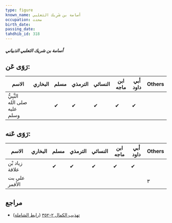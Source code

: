 ```yaml
---
type: figure
known_name: أسامة بن شَرِيك الثعلبي
occupation: محدث
birth_date:
passing_date:
tahdhib_id: 318
---
```

##### أسامة بن شريك الثعلبي الذبياني

## رَوَى عَن:
| الاسم                         | البخاري | مسلم | الترمذي | النسائي | ابن ماجه | أبي داود | Others |
| ----------------------------- | ------- | ---- | ------- | ------- | -------- | -------- | ------ |
| النَّبِيُّ صلى الله عليه وسلم |         | ✔    | ✔       | ✔       | ✔        | ✔        |        |
## رَوَى عَنه:
| الاسم          | البخاري | مسلم | الترمذي | النسائي | ابن ماجه | أبي داود | Others |
| -------------- | ------- | ---- | ------- | ------- | -------- | -------- | ------ |
| زياد بْن علاقة |         | ✔    | ✔       | ✔       | ✔        | ✔        |        |
| علي بت الأقمر  |         |      |         |         |          |          | ٣      |
## مراجع
- [تهذيب الكمال ٢-٣٥٢](obsidian://open?vault=Tahdhib-al-Kamal&file=Figures/٣١٨-أسامة%20بن%20شريك%20الثعلبي%20الذبياني) ([رابط الشاملة](https://shamela.ws/book/3722/833))
